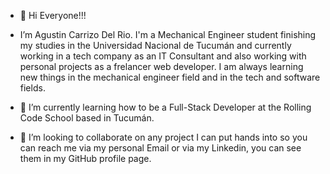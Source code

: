- 👋 Hi Everyone!!! 

- I’m Agustin Carrizo Del Rio. I'm a Mechanical Engineer student finishing my studies in the Universidad Nacional de Tucumán and currently working in a 
  tech company as an IT Consultant and also working with personal projects as a frelancer web developer.
  I am always learning new things in the mechanical engineer field and in the tech and software fields.

- 🌱 I’m currently learning how to be a Full-Stack Developer at the Rolling Code School based in Tucumán.

- 💞️ I’m looking to collaborate on any project I can put hands into so you can reach me via my personal Email or via my Linkedin, you can see them in my GitHub profile page.


<!---
AgusCarrizo94/AgusCarrizo94 is a ✨ special ✨ repository because its `README.md` (this file) appears on your GitHub profile.
You can click the Preview link to take a look at your changes.
--->
